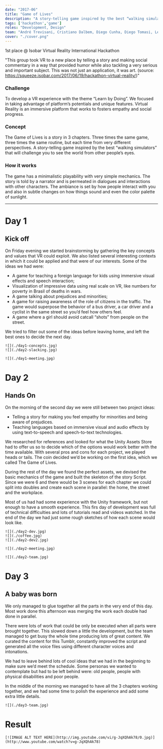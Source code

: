 ```yaml
---
date: "2017-06"
title: "Game of Lives"
description: "A story-telling game inspired by the best “walking simulators” that will challenge you to see the world from other people’s eyes."
tags: ['hackathon','game']
roles: "Development, Design"
team: "André Trevisani, Cristiano Dalbem, Diego Cunha, Diego Tomasi, Leonardo Schenfeld, Victória Aiello"
cover: "./cover.png"
---
```


1st place @ Isobar Virtual Reality International Hackathon

"This group took VR to a new place by telling a story and making social commentary in a way that provided humor while also tackling a very serious and important subject. This was not just an application, it was art. (source: https://squeeze.isobar.com/2017/06/19/hackathon-virtual-reality/)"


### Challenge

To develop a VR experience with the theme “Learn by Doing”. We focused in taking advantage of platform’s potentials and unique features. Virtual Reality is an immersive platform that works to fosters empathy and social progress.

### Concept

The Game of Lives is a story in 3 chapters. Three times the same game, three times the same routine, but each time from very different perspectives. A story-telling game inspired by the best “walking simulators” that will challenge you to see the world from other people’s eyes.

### How it works
The game has a minimalistic playability with very simple mechanics. The story is told by a narrator and is permeated in dialogues and interactions with other characters. The ambiance is set by how people interact with you and also in subtle changes on how things sound and even the color palette of sunlight.


---

# Day 1
## Kick off

On Friday evening we started brainstorming by gathering the key concepts and values that VR could exploit. We also listed several interesting contexts in which it could be applied and that were of our interests. Some of the ideas we had were:

* A game for teaching a foreign language for kids using immersive visual effects and speech interaction;
* Visualization of impressive data using real scale on VR, like numbers for poverty in Brasil of deaths in wars.
* A game talking about prejudices and minorities;
* A game for raising awareness of the role of citizens in the traffic. The game would superpose the behavior of a bus driver, a car driver and a cyclist in the same street so you’d feel how others feel.
* A game where a girl should avoid catcall “shots” from people on the street.

We tried to filter out some of the ideas before leaving home, and left the best ones to decide the next day.

```grid|2
![](./day1-concepts.jpg)
![](./day2-slacking.jpg)
```

```grid|1
![](./day1-meeting.jpg)
```


# Day 2
## Hands On

On the morning of the second day we were still between two project ideas:

* Telling a story for making you feel empathy for minorities and being aware of prejudices.
* Teaching languages ​​based on immersive visual and audio effects by using text-to-speech and speech-to-text technologies.

We researched for references and looked for what the Unity Assets Store had to offer us so to decide which of the options would work better with the time available. With several pros and cons for each project, we played heads or tails. The coin decided we’d be working on the first idea, which we called The Game of Lives.

During the rest of the day we found the perfect assets, we devised the basic mechanics of the game and built the skeleton of the story Script. Since we were 6 and there would be 3 scenes for each chapter we could split into doubles and create each scene in parallel: the home, the street and the workplace.

Most of us had had some experience with the Unity framework, but not enough to have a smooth experience. This firs day of development was full of technical difficulties and lots of tutorials read and videos watched. In the end of the day we had just some rough sketches of how each scene would look like.

```grid|3
![](./day2-dev.jpg)
![](./coffee.jpg)
![](./day2-dev2.jpg)
```

```grid|1
![](./day2-meeting.jpg)
```

```grid|1
![](./day2-team.jpg)
```


# Day 3
## A baby was born

We only managed to glue together all the parts in the very end of this day. Most work done this afternoon was merging the work each double had done in parallel. 

There were lots of work that could be only be executed when all parts were brought together. This slowed down a little the development, but the team managed to get busy the whole time producing lots of great content. We curated the content for this Tumblr, constantly improved the script and generated all the voice files using different character voices and intonations.

We had to leave behind lots of cool ideas that we had in the beginning to make sure we’d meet the schedule. Some personas we wanted to contemplate but had to be left behind were: old people, people with physical disabilities and poor people.

In the middle of the morning we managed to have all the 3 chapters working together, and we had some time to polish the experience and add some extra little details.

```grid|1
![](./day3-team.jpg)
```


# Result

```grid|1
[![IMAGE ALT TEXT HERE](http://img.youtube.com/vi/g-JqXQhAk78/0.jpg)](http://www.youtube.com/watch?v=g-JqXQhAk78)
```